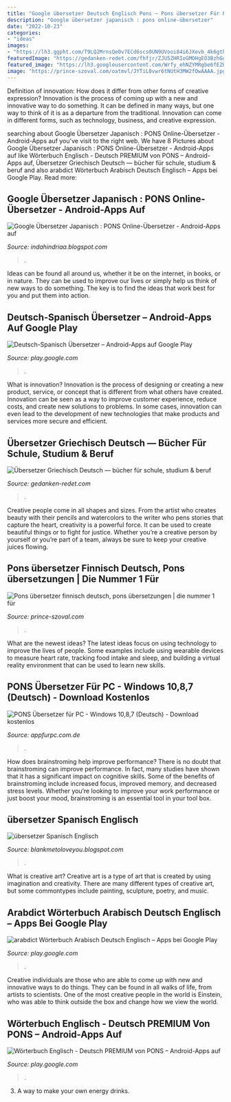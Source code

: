 ```yaml
---
title: "Google übersetzer Deutsch Englisch Pons ~ Pons übersetzer Für Pc"
description: "Google übersetzer japanisch : pons online-übersetzer"
date: "2022-10-23"
categories:
- "ideas"
images:
- "https://lh3.ggpht.com/T9LQ2MrnsQe0v7ECd6scs0UN9UVooi84i6JXevb_4k6gth8HfMPhI7mHti3ZE24N9AI=w1440-h620"
featuredImage: "https://gedanken-redet.com/fhfjr/ZJU5ZHRIoGMOHgEO3BzhGgHaL2.jpg"
featured_image: "https://lh3.googleusercontent.com/Wrfy_ehNZYMRgbe6fEZH4vhTn7MLNrNgS1glodXhbwU2Q-eFUIVzxfZ7UEvRsdFOQzY=h900"
image: "https://prince-szoval.com/oatmvl/JYTiL0vwr6tNUtH3MW2fOwAAAA.jpg"
---
```



Definition of innovation: How does it differ from other forms of creative expression?
Innovation is the process of coming up with a new and innovative way to do something. It can be defined in many ways, but one way to think of it is as a departure from the traditional. Innovation can come in different forms, such as technology, business, and creative expression.

	

		
searching about Google Übersetzer Japanisch : PONS Online-Übersetzer - Android-Apps auf you've visit to the right web. We have 8 Pictures about Google Übersetzer Japanisch : PONS Online-Übersetzer - Android-Apps auf like Wörterbuch Englisch - Deutsch PREMIUM von PONS – Android-Apps auf, Übersetzer Griechisch Deutsch — bücher für schule, studium &amp; beruf and also arabdict Wörterbuch Arabisch Deutsch Englisch – Apps bei Google Play. Read more:
		
    
## Google Übersetzer Japanisch : PONS Online-Übersetzer - Android-Apps Auf

<img loading=lazy src="https://tom-deciso-chaud.com/cbgu/zLljklwhQi1bgoGuF1LVdwHaId.jpg" onerror="this.onerror=null;this.src='https://tse3.mm.bing.net/th?id=OIP.k7Gz-EKAR6nlS3x59mmSxQAAAA&amp;pid=15.1';" alt="Google Übersetzer Japanisch : PONS Online-Übersetzer - Android-Apps auf">

_Source: indahindriaa.blogspot.com_

>. 

	

Ideas can be found all around us, whether it be on the internet, in books, or in nature. They can be used to improve our lives or simply help us think of new ways to do something. The key is to find the ideas that work best for you and put them into action.

    
## Deutsch-Spanisch Übersetzer – Android-Apps Auf Google Play

<img loading=lazy src="https://lh3.googleusercontent.com/fqB7lvTMiB_Sc8PRnB1Dn-oWuwAGTcotTjFI1uM5qDXRx4pmXBWtp7Mqnen3egS79QY=h900" onerror="this.onerror=null;this.src='https://tse4.mm.bing.net/th?id=OIP.k-v6O257vaGd_4LLBAcuYQHaNL&amp;pid=15.1';" alt="Deutsch-Spanisch Übersetzer – Android-Apps auf Google Play">

_Source: play.google.com_

>. 

	

What is innovation?
Innovation is the process of designing or creating a new product, service, or concept that is different from what others have created. Innovation can be seen as a way to improve customer experience, reduce costs, and create new solutions to problems. In some cases, innovation can even lead to the development of new technologies that make products and services more secure and efficient.

    
## Übersetzer Griechisch Deutsch — Bücher Für Schule, Studium &amp; Beruf

<img loading=lazy src="https://gedanken-redet.com/fhfjr/ZJU5ZHRIoGMOHgEO3BzhGgHaL2.jpg" onerror="this.onerror=null;this.src='https://tse1.mm.bing.net/th?id=OIP.mCpnFH6rU7Sg8Wv_bY5npAAAAA&amp;pid=15.1';" alt="Übersetzer Griechisch Deutsch — bücher für schule, studium &amp; beruf">

_Source: gedanken-redet.com_

>. 

	

Creative people come in all shapes and sizes. From the artist who creates beauty with their pencils and watercolors to the writer who pens stories that capture the heart, creativity is a powerful force. It can be used to create beautiful things or to fight for justice. Whether you’re a creative person by yourself or you’re part of a team, always be sure to keep your creative juices flowing.

    
## Pons übersetzer Finnisch Deutsch, Pons übersetzungen | Die Nummer 1 Für

<img loading=lazy src="https://prince-szoval.com/oatmvl/JYTiL0vwr6tNUtH3MW2fOwAAAA.jpg" onerror="this.onerror=null;this.src='https://tse3.mm.bing.net/th?id=OIP.JXh0c0Z3j5dhdqHDqbitkwAAAA&amp;pid=15.1';" alt="Pons übersetzer finnisch deutsch, pons übersetzungen | die nummer 1 für">

_Source: prince-szoval.com_

>. 

	

What are the newest ideas?
The latest ideas focus on using technology to improve the lives of people. Some examples include using wearable devices to measure heart rate, tracking food intake and sleep, and building a virtual reality environment that can be used to learn new skills.

    
## PONS Übersetzer Für PC - Windows 10,8,7 (Deutsch) - Download Kostenlos

<img loading=lazy src="https://is2-ssl.mzstatic.com/image/thumb/Purple123/v4/13/29/bc/1329bcd6-37b9-b4f9-a621-1d6ff7535a98/pr_source.jpg/392x696bb.jpg" onerror="this.onerror=null;this.src='https://tse1.mm.bing.net/th?id=OIP.V4cy5aoUsSFUCtfcWOjJnAAAAA&amp;pid=15.1';" alt="PONS Übersetzer für PC - Windows 10,8,7 (Deutsch) - Download kostenlos">

_Source: appfurpc.com.de_

>. 

	

How does brainstroming help improve performance?
There is no doubt that brainstroming can improve performance. In fact, many studies have shown that it has a significant impact on cognitive skills. Some of the benefits of brainstroming include increased focus, improved memory, and decreased stress levels. Whether you’re looking to improve your work performance or just boost your mood, brainstroming is an essential tool in your tool box.

    
## übersetzer Spanisch Englisch

<img loading=lazy src="https://www.juliakaefer.eu/fileadmin/_processed_/e/e/csm_web_ueber-julia-kaefer-diplom_760cbe9d19.jpg" onerror="this.onerror=null;this.src='https://tse3.mm.bing.net/th?id=OIP.inrk0-raivJozh0QLJc8HgHaE8&amp;pid=15.1';" alt="übersetzer Spanisch Englisch">

_Source: blankmetoloveyou.blogspot.com_

>. 

	

What is creative art?
Creative art is a type of art that is created by using imagination and creativity. There are many different types of creative art, but some commontypes include painting, sculpture, poetry, and music.

    
## Arabdict Wörterbuch Arabisch Deutsch Englisch – Apps Bei Google Play

<img loading=lazy src="https://lh3.ggpht.com/T9LQ2MrnsQe0v7ECd6scs0UN9UVooi84i6JXevb_4k6gth8HfMPhI7mHti3ZE24N9AI=w1440-h620" onerror="this.onerror=null;this.src='https://tse3.mm.bing.net/th?id=OIP.mv1Y0gmCjpyFOfJEkrm49gAAAA&amp;pid=15.1';" alt="arabdict Wörterbuch Arabisch Deutsch Englisch – Apps bei Google Play">

_Source: play.google.com_

>. 

	

Creative individuals are those who are able to come up with new and innovative ways to do things. They can be found in all walks of life, from artists to scientists. One of the most creative people in the world is Einstein, who was able to think outside the box and change how we view the world.

    
## Wörterbuch Englisch - Deutsch PREMIUM Von PONS – Android-Apps Auf

<img loading=lazy src="https://lh3.googleusercontent.com/Wrfy_ehNZYMRgbe6fEZH4vhTn7MLNrNgS1glodXhbwU2Q-eFUIVzxfZ7UEvRsdFOQzY=h900" onerror="this.onerror=null;this.src='https://tse1.mm.bing.net/th?id=OIP.cQJ2c3EgTeNurHotIDwORQHaNL&amp;pid=15.1';" alt="Wörterbuch Englisch - Deutsch PREMIUM von PONS – Android-Apps auf">

_Source: play.google.com_

>. 

	

3. A way to make your own energy drinks.

